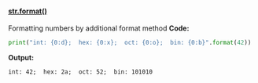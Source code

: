 #### [str.format()](https://docs.python.org/3/library/string.html#format-examples)
Formatting numbers by additional format method
**Code:**
```python
print("int: {0:d};  hex: {0:x};  oct: {0:o};  bin: {0:b}".format(42))
```
**Output:**
````textmate
int: 42;  hex: 2a;  oct: 52;  bin: 101010
````

